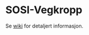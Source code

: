 # SOSI-Vegkropp
Se [wiki](https://github.com/vegvesen/SOSI-Vegkropp/wiki) for detaljert informasjon.
